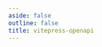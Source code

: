 ```yaml
---
aside: false
outline: false
title: vitepress-openapi
---
```


<script setup>
import {testerSpec} from './spec.mjs';
</script>

<OAIntroduction :spec="testerSpec" />